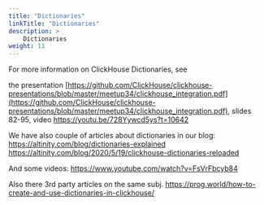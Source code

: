 ```yaml
---
title: "Dictionaries"
linkTitle: "Dictionaries"
description: >
    Dictionaries
weight: 11
---
```


For more information on ClickHouse Dictionaries, see

the presentation [https://github.com/ClickHouse/clickhouse-presentations/blob/master/meetup34/clickhouse_integration.pdf](https://github.com/ClickHouse/clickhouse-presentations/blob/master/meetup34/clickhouse_integration.pdf), slides 82-95, video https://youtu.be/728Yywcd5ys?t=10642

We have also couple of articles about dictionaries in our blog:
https://altinity.com/blog/dictionaries-explained
https://altinity.com/blog/2020/5/19/clickhouse-dictionaries-reloaded

And some videos:
https://www.youtube.com/watch?v=FsVrFbcyb84

Also there 3rd party articles on the same subj.
https://prog.world/how-to-create-and-use-dictionaries-in-clickhouse/

